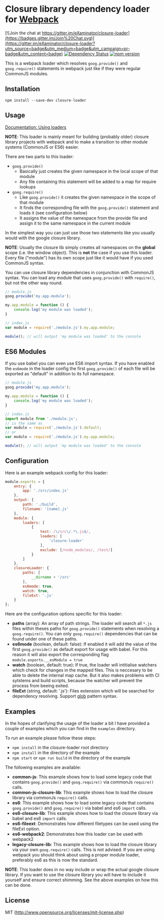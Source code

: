 # Closure library dependency loader for [Webpack](http://webpack.github.io/)

[![Join the chat at https://gitter.im/eXaminator/closure-loader](https://badges.gitter.im/Join%20Chat.svg)](https://gitter.im/eXaminator/closure-loader?utm_source=badge&utm_medium=badge&utm_campaign=pr-badge&utm_content=badge)
[![Dependency Status](https://david-dm.org/examinator/closure-loader.svg)](https://david-dm.org/examinator/closure-loader)
[![npm version](https://badge.fury.io/js/closure-loader.svg)](https://badge.fury.io/js/closure-loader)

This is a webpack loader which resolves `goog.provide()` and `goog.require()` statements in webpack
just like if they were regular CommonJS modules.

## Installation
```npm install --save-dev closure-loader```

## Usage
[Documentation: Using loaders](http://webpack.github.io/docs/using-loaders.html)

**NOTE**: This loader is mainly meant for building (probably older) closure library projects with webpack
and to make a transition to other module systems (CommonJS or ES6) easier.

There are two parts to this loader:
- `goog.provide()`
    - Basically just creates the given namespace in the local scope of that module
    - Any file containing this statement will be added to a map for require lookups
- `goog.require()`
    - Like `goog.provide()` it creates the given namespace in the scope of that module
    - It finds the corresponding file with the `goog.provide()` statement and loads it (see configuration below)
    - It assigns the value of the namespace from the provide file and assign it to the same
      namespace in the current module

In the simplest way you can just use those two statements like you usually would with the google closure library.

**NOTE**: Usually the closure lib simply creates all namespaces on the **global** scope (i.e. the window object).
This is **not** the case if you use this loader. Every file ("module") has its own scope just like it would have
if you used CommonJS syntax.

You can use closure library dependencies in conjunction with CommonJS syntax. You can load any module that uses
`goog.provide()` with `require()`, but not the other way round.

```javascript
// module.js
goog.provide('my.app.module');

my.app.module = function () {
    console.log('my module was loaded');
}

// index.js
var module = require('./module.js').my.app.module;

module(); // will output 'my module was loaded' to the console
```

## ES6 Modules
If you use babel you can even use ES6 import syntax. If you have enabled the `es6mode` in the loader config
the first `goog.provide()` of each file will be exported as "default" in addition to its full namespace.

```javascript
// module.js
goog.provide('my.app.module');

my.app.module = function () {
    console.log('my module was loaded');
}

// index.js
import module from './module.js';
// is the same as
var module = require('./module.js').default;
// or
var module = require('./module.js').my.app.module;

module(); // will output 'my module was loaded' to the console
```

## Configuration
Here is an example webpack config for this loader:

```javascript
module.exports = {
    entry: {
        app: './src/index.js'
    },
    output: {
        path: './build',
        filename: '[name].js'
    },
    module: {
        loaders: [
            {
                test: /\/src\/.*\.js$/,
                loaders: [
                    'closure-loader'
                ],
                exclude: [/node_modules/, /test/]
            }
        ]
    },
    closureLoader: {
        paths: [
            __dirname + '/src'
        ],
        es6mode: true,
        watch: true,
        fileExt: '.js'
    }
};
```

Here are the configuration options specific for this loader:

- **paths** (array): An array of path strings. The loader will search all `*.js` files within theses
  paths for `goog.provide()` statements when resolving a `goog.require()`. You can only `goog.require()`
  dependencies that can be found under one of these paths.
- **es6mode** (boolean, default: false): If enabled it will add the value of the first `goog.provide()`
  as default export for usage with babel. For this reason it will also export the corresponding flag
  `module.exports.__esModule = true`
- **watch** (boolean, default: true): If true, the loader will intitialise watchers which check for
  changes in the mapped files. This is neccesary to be able to delete the internal map cache. But
  it also makes problems with CI sytstems and build scripts, because the watcher will prevent the
  process from beeing exited.
- **fileExt** (string, default: '.js'): Files extension which will be searched for dependency resolving. 
  Support [glob](https://github.com/isaacs/node-glob) pattern syntax.

## Examples
In the hopes of clarifying the usage of the loader a bit I have provided a couple of examples which
you can find in the `examples` directory.

To run an example please follow these steps:
- `npm install` in the closure-loader root directory
- `npm install` in the directory of the example
- `npm start` or `npm run build` in the directory of the example

The following examples are available:
- **common-js**: This example shows how to load some legacy code that contains `goog.provide()` and
  `goog.require()` via commonJs `require()` calls.
- **common-js-closure-lib**: This example shows how to load the closure library via commonJs
  `require()` calls.
- **es6**: This example shows how to load some legacy code that contains `goog.provide()` and
  `goog.require()` via babel and es6 `import` calls.
- **es6-closure-lib**: This example shows how to load the closure library via babel and es6
  `import` calls.
- **es6-fileext**: Demonstrates how different filetypes can be used using the fileExt option.
- **es6-webpack2**: Demonstrates how this loader can be used with webpack2
- **legacy-closure-lib**: This example shows how to load the closure library via your own `goog.require()`
  calls. This is not advised. If you are using webpack you should think about using a proper module loader,
  preferably es6 as this is now the standard.

**NOTE**: This loader does in no way include or wrap the actual google closure library. If you want to use the closure library you will have to include it yourself and ensure correct shimming. See the above examples on how this can be done.

## License

MIT (http://www.opensource.org/licenses/mit-license.php)
